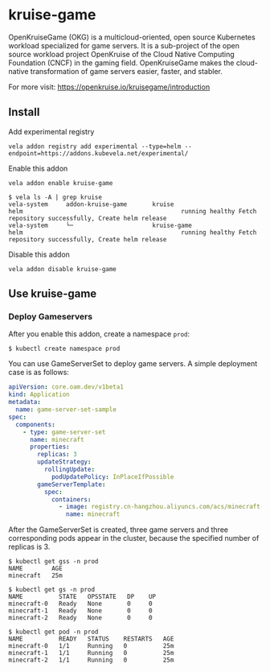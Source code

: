 # kruise-game

OpenKruiseGame (OKG) is a multicloud-oriented, open source Kubernetes workload specialized for game servers. It is a sub-project of the open source workload project OpenKruise of the Cloud Native Computing Foundation (CNCF) in the gaming field. OpenKruiseGame makes the cloud-native transformation of game servers easier, faster, and stabler.

For more visit: https://openkruise.io/kruisegame/introduction

## Install

Add experimental registry
```
vela addon registry add experimental --type=helm --endpoint=https://addons.kubevela.net/experimental/
```

Enable this addon
```
vela addon enable kruise-game
```

```shell
$ vela ls -A | grep kruise
vela-system     addon-kruise-game       kruise                                  helm                                            running healthy Fetch repository successfully, Create helm release
vela-system     └─                      kruise-game                             helm                                            running healthy Fetch repository successfully, Create helm release
```

Disable this addon
```
vela addon disable kruise-game
```

## Use kruise-game

### Deploy Gameservers

After you enable this addon, create a namespace `prod`:

```shell
$ kubectl create namespace prod
```

You can use GameServerSet to deploy game servers. A simple deployment case is as follows:


```yaml
apiVersion: core.oam.dev/v1beta1
kind: Application
metadata:
  name: game-server-set-sample
spec:
  components:
    - type: game-server-set
      name: minecraft
      properties:
        replicas: 3
        updateStrategy:
          rollingUpdate:
            podUpdatePolicy: InPlaceIfPossible
        gameServerTemplate:
          spec:
            containers:
              - image: registry.cn-hangzhou.aliyuncs.com/acs/minecraft-demo:1.12.2
                name: minecraft
```

After the GameServerSet is created, three game servers and three corresponding pods appear in the cluster, because the specified number of replicas is 3.

```shell
$ kubectl get gss -n prod
NAME        AGE
minecraft   25m

$ kubectl get gs -n prod
NAME          STATE   OPSSTATE   DP    UP
minecraft-0   Ready   None       0     0
minecraft-1   Ready   None       0     0
minecraft-2   Ready   None       0     0

$ kubectl get pod -n prod
NAME          READY   STATUS    RESTARTS   AGE
minecraft-0   1/1     Running   0          25m
minecraft-1   1/1     Running   0          25m
minecraft-2   1/1     Running   0          25m
```
